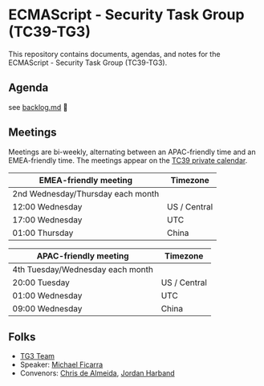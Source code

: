 # ECMAScript - Security Task Group (TC39-TG3)

This repository contains documents, agendas, and notes for the ECMAScript - Security Task Group (TC39-TG3).

## Agenda

see [backlog.md](meetings/agendas/backlog.md) 👀

## Meetings

Meetings are bi-weekly, alternating between an APAC-friendly time and an EMEA-friendly time. The meetings appear on the [TC39 private calendar](https://github.com/tc39/Reflector#tc39-private-calendar).

<!-- DST below -->

| EMEA-friendly meeting             | Timezone     |
| --------------------------------- | ------------ |
| 2nd Wednesday/Thursday each month |              |
| 12:00 Wednesday                   | US / Central |
| 17:00 Wednesday                   | UTC          |
| 01:00 Thursday                    | China        |

| APAC-friendly meeting            | Timezone     |
| -------------------------------- | ------------ |
| 4th Tuesday/Wednesday each month |              |
| 20:00 Tuesday                    | US / Central |
| 01:00 Wednesday                  | UTC          |
| 09:00 Wednesday                  | China        |

<!-- not DST below -->

<!--
| EMEA-friendly meeting             | Timezone     |
| --------------------------------- | ------------ |
| 2nd Wednesday/Thursday each month |              |
| 12:00 Wednesday                   | US / Central |
| 18:00 Wednesday                   | UTC          |
| 02:00 Thursday                    | China        |

| APAC-friendly meeting            | Timezone     |
| -------------------------------- | ------------ |
| 4th Tuesday/Wednesday each month |              |
| 20:00 Tuesday                    | US / Central |
| 02:00 Wednesday                  | UTC          |
| 10:00 Wednesday                  | China        |
-->

## Folks

- [TG3 Team](https://github.com/orgs/tc39/teams/tg3)
- Speaker: [Michael Ficarra](https://github.com/michaelficarra)
- Convenors: [Chris de Almeida](https://github.com/ctcpip), [Jordan Harband](https://github.com/ljharb)
